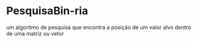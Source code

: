 # PesquisaBin-ria
um algoritmo de pesquisa que encontra a posição de um valor alvo dentro de uma matriz ou vetor
